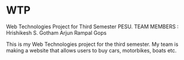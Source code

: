 # WTP
Web Technologies Project for Third Semester PESU.
TEAM MEMBERS : Hrishikesh S.
               Gotham
               Arjun Rampal
               Gops
               
This is my Web Technologies project for the third semester.
My team is making a website that allows users to buy cars, motorbikes, boats etc.
